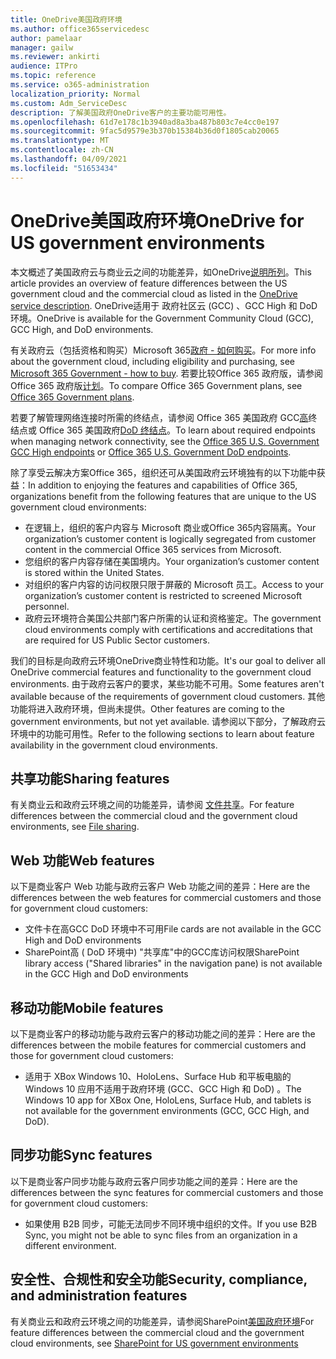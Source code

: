 ```yaml
---
title: OneDrive美国政府环境
ms.author: office365servicedesc
author: pamelaar
manager: gailw
ms.reviewer: ankirti
audience: ITPro
ms.topic: reference
ms.service: o365-administration
localization_priority: Normal
ms.custom: Adm_ServiceDesc
description: 了解美国政府OneDrive客户的主要功能可用性。
ms.openlocfilehash: 61d7e178c1b3940ad8a3ba487b803c7e4cc0e197
ms.sourcegitcommit: 9fac5d9579e3b370b15384b36d0f1805cab20065
ms.translationtype: MT
ms.contentlocale: zh-CN
ms.lasthandoff: 04/09/2021
ms.locfileid: "51653434"
---
```

# <a name="onedrive-for-us-government-environments"></a><span data-ttu-id="cb57c-103">OneDrive美国政府环境</span><span class="sxs-lookup"><span data-stu-id="cb57c-103">OneDrive for US government environments</span></span>

<span data-ttu-id="cb57c-104">本文概述了美国政府云与商业云之间的功能差异，如OneDrive[说明所列](../../onedrive-for-business-service-description.md)。</span><span class="sxs-lookup"><span data-stu-id="cb57c-104">This article provides an overview of feature differences between the US government cloud and the commercial cloud as listed in the [OneDrive service description](../../onedrive-for-business-service-description.md).</span></span> <span data-ttu-id="cb57c-105">OneDrive适用于 政府社区云 (GCC) 、GCC High 和 DoD 环境。</span><span class="sxs-lookup"><span data-stu-id="cb57c-105">OneDrive is available for the Government Community Cloud (GCC), GCC High, and DoD environments.</span></span> 

<span data-ttu-id="cb57c-106">有关政府云（包括资格和购买）Microsoft 365[政府 - 如何购买](./microsoft-365-government-how-to-buy.md)。</span><span class="sxs-lookup"><span data-stu-id="cb57c-106">For more info about the government cloud, including eligibility and purchasing, see [Microsoft 365 Government - how to buy](./microsoft-365-government-how-to-buy.md).</span></span> <span data-ttu-id="cb57c-107">若要比较Office 365 政府版，请参阅Office 365 政府版[计划](https://www.microsoft.com/microsoft-365/government/compare-office-365-government-plans?rtc=1#EligibilityRequirements)。</span><span class="sxs-lookup"><span data-stu-id="cb57c-107">To compare Office 365 Government plans, see [Office 365 Government plans](https://www.microsoft.com/microsoft-365/government/compare-office-365-government-plans?rtc=1#EligibilityRequirements).</span></span>

<span data-ttu-id="cb57c-108">若要了解管理网络连接时所需的终结点，请参阅 Office 365 美国政府 GCC[高](/office365/enterprise/office-365-u-s-government-gcc-high-endpoints#sharepoint-online-and-onedrive-for-business)终结点或 Office 365 美国政府[DoD 终结点](/office365/enterprise/office-365-u-s-government-dod-endpoints#sharepoint-online-and-onedrive-for-business)。</span><span class="sxs-lookup"><span data-stu-id="cb57c-108">To learn about required endpoints when managing network connectivity, see the [Office 365 U.S. Government GCC High endpoints](/office365/enterprise/office-365-u-s-government-gcc-high-endpoints#sharepoint-online-and-onedrive-for-business) or [Office 365 U.S. Government DoD endpoints](/office365/enterprise/office-365-u-s-government-dod-endpoints#sharepoint-online-and-onedrive-for-business).</span></span>

<span data-ttu-id="cb57c-109">除了享受云解决方案Office 365，组织还可从美国政府云环境独有的以下功能中获益：</span><span class="sxs-lookup"><span data-stu-id="cb57c-109">In addition to enjoying the features and capabilities of Office 365, organizations benefit from the following features that are unique to the US government cloud environments:</span></span>

-   <span data-ttu-id="cb57c-110">在逻辑上，组织的客户内容与 Microsoft 商业或Office 365内容隔离。</span><span class="sxs-lookup"><span data-stu-id="cb57c-110">Your organization’s customer content is logically segregated from customer content in the commercial Office 365 services from Microsoft.</span></span>
-   <span data-ttu-id="cb57c-111">您组织的客户内容存储在美国境内。</span><span class="sxs-lookup"><span data-stu-id="cb57c-111">Your organization’s customer content is stored within the United States.</span></span>
-   <span data-ttu-id="cb57c-112">对组织的客户内容的访问权限只限于屏蔽的 Microsoft 员工。</span><span class="sxs-lookup"><span data-stu-id="cb57c-112">Access to your organization’s customer content is restricted to screened Microsoft personnel.</span></span>
-   <span data-ttu-id="cb57c-113">政府云环境符合美国公共部门客户所需的认证和资格鉴定。</span><span class="sxs-lookup"><span data-stu-id="cb57c-113">The government cloud environments comply with certifications and accreditations that are required for US Public Sector customers.</span></span>

<span data-ttu-id="cb57c-114">我们的目标是向政府云环境OneDrive商业特性和功能。</span><span class="sxs-lookup"><span data-stu-id="cb57c-114">It's our goal to deliver all OneDrive commercial features and functionality to the government cloud environments.</span></span> <span data-ttu-id="cb57c-115">由于政府云客户的要求，某些功能不可用。</span><span class="sxs-lookup"><span data-stu-id="cb57c-115">Some features aren't available because of the requirements of government cloud customers.</span></span> <span data-ttu-id="cb57c-116">其他功能将进入政府环境，但尚未提供。</span><span class="sxs-lookup"><span data-stu-id="cb57c-116">Other features are coming to the government environments, but not yet available.</span></span> <span data-ttu-id="cb57c-117">请参阅以下部分，了解政府云环境中的功能可用性。</span><span class="sxs-lookup"><span data-stu-id="cb57c-117">Refer to the following sections to learn about feature availability in the government cloud environments.</span></span>

## <a name="sharing-features"></a><span data-ttu-id="cb57c-118">共享功能</span><span class="sxs-lookup"><span data-stu-id="cb57c-118">Sharing features</span></span>

<span data-ttu-id="cb57c-119">有关商业云和政府云环境之间的功能差异，请参阅 [文件共享](./gcc-high-and-dod.md#file-sharing)。</span><span class="sxs-lookup"><span data-stu-id="cb57c-119">For feature differences between the commercial cloud and the government cloud environments, see [File sharing](./gcc-high-and-dod.md#file-sharing).</span></span>

## <a name="web-features"></a><span data-ttu-id="cb57c-120">Web 功能</span><span class="sxs-lookup"><span data-stu-id="cb57c-120">Web features</span></span>

<span data-ttu-id="cb57c-121">以下是商业客户 Web 功能与政府云客户 Web 功能之间的差异：</span><span class="sxs-lookup"><span data-stu-id="cb57c-121">Here are the differences between the web features for commercial customers and those for government cloud customers:</span></span>

- <span data-ttu-id="cb57c-122">文件卡在高GCC DoD 环境中不可用</span><span class="sxs-lookup"><span data-stu-id="cb57c-122">File cards are not available in the GCC High and DoD environments</span></span>
- <span data-ttu-id="cb57c-123">SharePoint高 ( DoD 环境中) "共享库"中的GCC库访问权限</span><span class="sxs-lookup"><span data-stu-id="cb57c-123">SharePoint library access ("Shared libraries" in the navigation pane) is not available in the GCC High and DoD environments</span></span>

## <a name="mobile-features"></a><span data-ttu-id="cb57c-124">移动功能</span><span class="sxs-lookup"><span data-stu-id="cb57c-124">Mobile features</span></span>

<span data-ttu-id="cb57c-125">以下是商业客户的移动功能与政府云客户的移动功能之间的差异：</span><span class="sxs-lookup"><span data-stu-id="cb57c-125">Here are the differences between the mobile features for commercial customers and those for government cloud customers:</span></span>

- <span data-ttu-id="cb57c-126">适用于 XBox Windows 10、HoloLens、Surface Hub 和平板电脑的 Windows 10 应用不适用于政府环境 (GCC、GCC High 和 DoD) 。</span><span class="sxs-lookup"><span data-stu-id="cb57c-126">The Windows 10 app for XBox One, HoloLens, Surface Hub, and tablets is not available for the government environments (GCC, GCC High, and DoD).</span></span>

## <a name="sync-features"></a><span data-ttu-id="cb57c-127">同步功能</span><span class="sxs-lookup"><span data-stu-id="cb57c-127">Sync features</span></span>

<span data-ttu-id="cb57c-128">以下是商业客户同步功能与政府云客户同步功能之间的差异：</span><span class="sxs-lookup"><span data-stu-id="cb57c-128">Here are the differences between the sync features for commercial customers and those for government cloud customers:</span></span>

- <span data-ttu-id="cb57c-129">如果使用 B2B 同步，可能无法同步不同环境中组织的文件。</span><span class="sxs-lookup"><span data-stu-id="cb57c-129">If you use B2B Sync, you might not be able to sync files from an organization in a different environment.</span></span>

## <a name="security-compliance-and-administration-features"></a><span data-ttu-id="cb57c-130">安全性、合规性和安全功能</span><span class="sxs-lookup"><span data-stu-id="cb57c-130">Security, compliance, and administration features</span></span>

<span data-ttu-id="cb57c-131">有关商业云和政府云环境之间的功能差异，请参阅SharePoint[美国政府环境](sharepoint.md)</span><span class="sxs-lookup"><span data-stu-id="cb57c-131">For feature differences between the commercial cloud and the government cloud environments, see [SharePoint for US government environments](sharepoint.md)</span></span>
